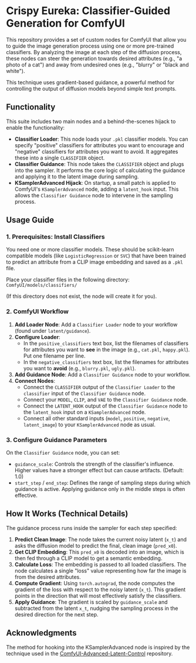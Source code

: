 # Crispy Eureka: Classifier-Guided Generation for ComfyUI

This repository provides a set of custom nodes for ComfyUI that allow you to guide the image generation process using one or more pre-trained classifiers. By analyzing the image at each step of the diffusion process, these nodes can steer the generation towards desired attributes (e.g., "a photo of a cat") and away from undesired ones (e.g., "blurry" or "black and white").

This technique uses gradient-based guidance, a powerful method for controlling the output of diffusion models beyond simple text prompts.

## Functionality

This suite includes two main nodes and a behind-the-scenes hijack to enable the functionality:

*   **Classifier Loader**: This node loads your `.pkl` classifier models. You can specify "positive" classifiers for attributes you want to encourage and "negative" classifiers for attributes you want to avoid. It aggregates these into a single `CLASSIFIER` object.
*   **Classifier Guidance**: This node takes the `CLASSIFIER` object and plugs into the sampler. It performs the core logic of calculating the guidance and applying it to the latent image during sampling.
*   **KSamplerAdvanced Hijack**: On startup, a small patch is applied to ComfyUI's `KSamplerAdvanced` node, adding a `latent_hook` input. This allows the `Classifier Guidance` node to intervene in the sampling process.

## Usage Guide

### 1. Prerequisites: Install Classifiers

You need one or more classifier models. These should be scikit-learn compatible models (like `LogisticRegression` or `SVC`) that have been trained to predict an attribute from a CLIP image embedding and saved as a `.pkl` file.

Place your classifier files in the following directory:
`ComfyUI/models/classifiers/`

(If this directory does not exist, the node will create it for you).

### 2. ComfyUI Workflow

1.  **Add Loader Node**: Add a `Classifier Loader` node to your workflow (found under `latent/guidance`).
2.  **Configure Loader**:
    *   In the `positive_classifiers` text box, list the filenames of classifiers for attributes you want to **see** in the image (e.g., `cat.pkl`, `happy.pkl`). Put one filename per line.
    *   In the `negative_classifiers` text box, list the filenames for attributes you want to **avoid** (e.g., `blurry.pkl`, `ugly.pkl`).
3.  **Add Guidance Node**: Add a `Classifier Guidance` node to your workflow.
4.  **Connect Nodes**:
    *   Connect the `CLASSIFIER` output of the `Classifier Loader` to the `classifier` input of the `Classifier Guidance` node.
    *   Connect your `MODEL`, `CLIP`, and `VAE` to the `Classifier Guidance` node.
    *   Connect the `LATENT_HOOK` output of the `Classifier Guidance` node to the `latent_hook` input on a `KSamplerAdvanced` node.
    *   Connect all other standard inputs (`model`, `positive`, `negative`, `latent_image`) to your `KSamplerAdvanced` node as usual.

### 3. Configure Guidance Parameters

On the `Classifier Guidance` node, you can set:

*   `guidance_scale`: Controls the strength of the classifier's influence. Higher values have a stronger effect but can cause artifacts. (Default: 1.0)
*   `start_step` / `end_step`: Defines the range of sampling steps during which guidance is active. Applying guidance only in the middle steps is often effective.

## How It Works (Technical Details)

The guidance process runs inside the sampler for each step specified:

1.  **Predict Clean Image**: The node takes the current noisy latent (`x_t`) and asks the diffusion model to predict the final, clean image (`pred_x0`).
2.  **Get CLIP Embedding**: This `pred_x0` is decoded into an image, which is then fed through a CLIP model to get a semantic embedding.
3.  **Calculate Loss**: The embedding is passed to all loaded classifiers. The node calculates a single "loss" value representing how far the image is from the desired attributes.
4.  **Compute Gradient**: Using `torch.autograd`, the node computes the gradient of the loss with respect to the noisy latent (`x_t`). This gradient points in the direction that will most effectively satisfy the classifiers.
5.  **Apply Guidance**: The gradient is scaled by `guidance_scale` and subtracted from the latent `x_t`, nudging the sampling process in the desired direction for the next step.

## Acknowledgments

The method for hooking into the KSamplerAdvanced node is inspired by the technique used in the [ComfyUI-Advanced-Latent-Control](https://github.com/kuschanow/ComfyUI-Advanced-Latent-Control) repository.
